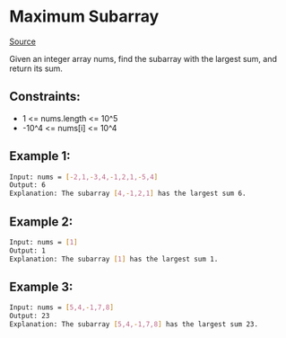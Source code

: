 # Maximum Subarray
[Source](https://leetcode.com/problems/maximum-subarray)

Given an integer array nums, find the subarray with the largest sum, and return its sum.

## Constraints:

 - 1 <= nums.length <= 10^5
 - -10^4 <= nums[i] <= 10^4

## Example 1:
```sh
Input: nums = [-2,1,-3,4,-1,2,1,-5,4]
Output: 6
Explanation: The subarray [4,-1,2,1] has the largest sum 6.
```

## Example 2:
```sh
Input: nums = [1]
Output: 1
Explanation: The subarray [1] has the largest sum 1.
```

## Example 3:
```sh
Input: nums = [5,4,-1,7,8]
Output: 23
Explanation: The subarray [5,4,-1,7,8] has the largest sum 23.
```